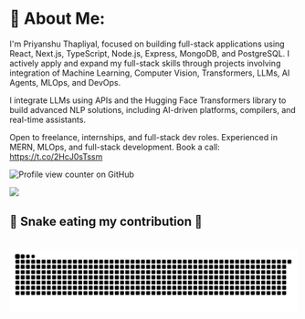 # 💫 About Me:
I'm Priyanshu Thapliyal, focused on building full-stack applications using React, Next.js, TypeScript, Node.js, Express, MongoDB, and PostgreSQL. I actively apply and expand my full-stack skills through projects involving integration of Machine Learning, Computer Vision, Transformers, LLMs, AI Agents, MLOps, and DevOps.

I integrate LLMs using APIs and the Hugging Face Transformers library to build advanced NLP solutions, including AI-driven platforms, compilers, and real-time assistants.

Open to freelance, internships, and full-stack dev roles. Experienced in MERN, MLOps, and full-stack development.
Book a call: https://t.co/2HcJ0sTssm

![Profile view counter on GitHub](https://komarev.com/ghpvc/?username=priyanshuthapliyal2005)


<!-- Proudly created with GPRM ( https://gprm.itsvg.in )
[![Hacktoberfest 2023](https://img.shields.io/badge/Hacktoberfest-2023-blueviolet)](https://hacktoberfest.com/)
[![Hack-squad 2023](https://img.shields.io/badge/Hack--squad-2023-brightgreen)](https://www.hacksquad.dev/team/checkmate-4yRyh/)
### My 2023 Hacktoberfest Badges:
<p align="center">
  <a href="https://holopin.io/@priyanshuthapliyal2005">
    <img src="https://holopin.me/priyanshuthapliyal2005" alt="Check out my Holopin badges" />
  </a>
</p>
 -->
 
[![](https://visitcount.itsvg.in/api?id=Priyanshuthapliyal2005&icon=8&color=0)](https://visitcount.itsvg.in)


<!-- 
## 🌐 Socials:
[![Discord](https://img.shields.io/badge/Discord-%237289DA.svg?logo=discord&logoColor=white)](https://discord.gg/930471162302062704) [![Instagram](https://img.shields.io/badge/Instagram-%23E4405F.svg?logo=Instagram&logoColor=white)](https://instagram.com/priyanshu_1_1_) [![LinkedIn](https://img.shields.io/badge/LinkedIn-%230077B5.svg?logo=linkedin&logoColor=white)](https://linkedin.com/in/priyanshu-thapliyal) [![LeetCode](https://img.shields.io/badge/LeetCode-%23FFA116.svg?logo=leetcode&logoColor=white)](https://leetcode.com/priyanshuthapliyal/)
 -->
 
<div align="left">
  <h2>🐍 Snake eating my contribution 🐍</h2>
  <br />
  <picture>
    <source media="(prefers-color-scheme: dark)" srcset="https://github.com/Priyanshuthapliyal2005/Priyanshuthapliyal2005/blob/output/github-contribution-grid-snake-dark.svg" />
    <source media="(prefers-color-scheme: light), (prefers-color-scheme: no-preference)" srcset="https://github.com/Priyanshuthapliyal2005/Priyanshuthapliyal2005/blob/output/github-contribution-grid-snake.svg" />
    <img src="https://github.com/Priyanshuthapliyal2005/Priyanshuthapliyal2005/blob/output/github-contribution-grid-snake.svg" alt="github-snake" />
  </picture>
  <br />
  <br />
  <br />
</div>
<!-- 
### 📊 GitHub & LeetCode Stats
<!-- 
<table>
<tr>
<td width="50%" align="center">
    <img src="https://github-readme-stats.vercel.app/api?username=priyanshuthapliyal2005&theme=tokyonight&show_icons=true&hide_border=true&count_private=true" alt="GitHub Stats" /><br/>
    <img src="https://github-readme-streak-stats.herokuapp.com/?user=priyanshuthapliyal2005&theme=tokyonight&hide_border=true" alt="GitHub Streak" /><br/>
    <img src="https://github-readme-stats.vercel.app/api/top-langs/?username=priyanshuthapliyal2005&theme=tokyonight&show_icons=true&hide_border=true&layout=compact" alt="Top Languages" />
</td>
<td width="50%" align="center">
    <a href="https://leetcode.com/priyanshuthapliyal/">
        <img src="https://leetcode-badge-showcase.vercel.app/api?username=priyanshuthapliyal&theme=onedark&border=no-border" alt="LeetCode Stats" />
    </a>
</td>
</tr>
</table>
 -->
<!-- 
# 📊 GitHub Comtribution Graph:
<!-- contribution graph
<a href="https://github.com/Ashutosh00710/github-readme-activity-graph" title="Go to Source">
  <picture>
    <source media="(prefers-color-scheme: dark)" srcset="https://github-readme-activity-graph.vercel.app/graph?username=Priyanshuthapliyal2005&theme=react-dark" />
    <source media="(prefers-color-scheme: light), (prefers-color-scheme: no-preference)" srcset="https://github-readme-activity-graph.vercel.app/graph?username=Priyanshuthapliyal2005&bg_color=ffffff&color=708090&line=24292e&point=24292e&area=true&hide_border=true" />
    <img width="100%" src="https://github-readme-activity-graph.vercel.app/graph?username=Priyanshuthapliyal2005&bg_color=ffffff&color=708090&line=24292e&point=24292e&area=true&hide_border=true" alt="Priyanshuthapliyal2005's contribution graph" />
  </picture>
</a>
<hr />
<hr>
<span>
<div align="center">
  <img src="http://github-profile-summary-cards.vercel.app/api/cards/profile-details?username=Priyanshuthapliyal2005&theme=rose_pine" width="90%" alt="stats graph"/>
 -->
